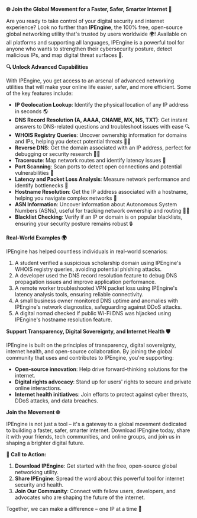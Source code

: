 **🌐 Join the Global Movement for a Faster, Safer, Smarter Internet 🚀**

Are you ready to take control of your digital security and internet experience? Look no further than **IPEngine**, the 100% free, open-source global networking utility that's trusted by users worldwide 🌍! Available on all platforms and supporting all languages, IPEngine is a powerful tool for anyone who wants to strengthen their cybersecurity posture, detect malicious IPs, and map digital threat surfaces 🔐.

**🔍 Unlock Advanced Capabilities**

With IPEngine, you get access to an arsenal of advanced networking utilities that will make your online life easier, safer, and more efficient. Some of the key features include:

*   **IP Geolocation Lookup**: Identify the physical location of any IP address in seconds 🌎
*   **DNS Record Resolution (A, AAAA, CNAME, MX, NS, TXT)**: Get instant answers to DNS-related questions and troubleshoot issues with ease 🔍
*   **WHOIS Registry Queries**: Uncover ownership information for domains and IPs, helping you detect potential threats 👮‍♂️
*   **Reverse DNS**: Get the domain associated with an IP address, perfect for debugging or security research 🕵️‍♀️
*   **Traceroute**: Map network routes and identify latency issues 📡
*   **Port Scanning**: Scan ports to detect open connections and potential vulnerabilities 🔩
*   **Latency and Packet Loss Analysis**: Measure network performance and identify bottlenecks 🚀
*   **Hostname Resolution**: Get the IP address associated with a hostname, helping you navigate complex networks 🤔
*   **ASN Information**: Uncover information about Autonomous System Numbers (ASNs), useful for tracking network ownership and routing 👮‍♂️
*   **Blacklist Checking**: Verify if an IP or domain is on popular blacklists, ensuring your security posture remains robust 🔒

**Real-World Examples 🌍**

IPEngine has helped countless individuals in real-world scenarios:

1.  A student verified a suspicious scholarship domain using IPEngine's WHOIS registry queries, avoiding potential phishing attacks.
2.  A developer used the DNS record resolution feature to debug DNS propagation issues and improve application performance.
3.  A remote worker troubleshooted VPN packet loss using IPEngine's latency analysis tools, ensuring reliable connectivity.
4.  A small business owner monitored DNS uptime and anomalies with IPEngine's network diagnostics, safeguarding against DDoS attacks.
5.  A digital nomad checked if public Wi-Fi DNS was hijacked using IPEngine's hostname resolution feature.

**Support Transparency, Digital Sovereignty, and Internet Health 🛡️**

IPEngine is built on the principles of transparency, digital sovereignty, internet health, and open-source collaboration. By joining the global community that uses and contributes to IPEngine, you're supporting:

*   **Open-source innovation**: Help drive forward-thinking solutions for the internet.
*   **Digital rights advocacy**: Stand up for users' rights to secure and private online interactions.
*   **Internet health initiatives**: Join efforts to protect against cyber threats, DDoS attacks, and data breaches.

**Join the Movement 🌐**

IPEngine is not just a tool – it's a gateway to a global movement dedicated to building a faster, safer, smarter internet. Download IPEngine today, share it with your friends, tech communities, and online groups, and join us in shaping a brighter digital future.

**📢 Call to Action:**

1.  **Download IPEngine**: Get started with the free, open-source global networking utility.
2.  **Share IPEngine**: Spread the word about this powerful tool for internet security and health.
3.  **Join Our Community**: Connect with fellow users, developers, and advocates who are shaping the future of the internet.

Together, we can make a difference – one IP at a time 🚀